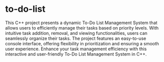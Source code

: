# to-do-list
This C++ project presents a dynamic To-Do List Management System that allows users to efficiently manage their tasks based on priority levels. With intuitive task addition, removal, and viewing functionalities, users can seamlessly organize their tasks. The project features an easy-to-use console interface, offering flexibility in prioritization and ensuring a smooth user experience. Enhance your task management efficiency with this interactive and user-friendly To-Do List Management System in C++.
